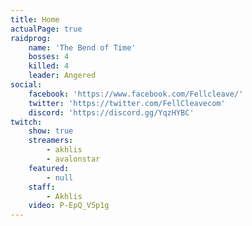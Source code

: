 ```yaml
---
title: Home
actualPage: true
raidprog:
    name: 'The Bend of Time'
    bosses: 4
    killed: 4
    leader: Angered
social:
    facebook: 'https://www.facebook.com/Fellcleave/'
    twitter: 'https://twitter.com/FellCleavecom'
    discord: 'https://discord.gg/YqzHYBC'
twitch:
    show: true
    streamers:
        - akhlis
        - avalonstar
    featured:
        - null
    staff:
        - Akhlis
    video: P-EpQ_V5p1g
---
```


